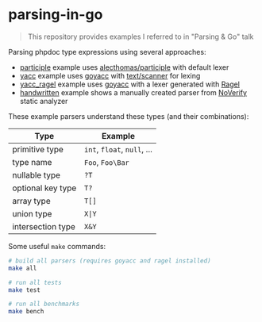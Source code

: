 # parsing-in-go

> This repository provides examples I referred to in "Parsing & Go" talk

Parsing phpdoc type expressions using several approaches:

* [participle](/participle) example uses [alecthomas/participle](https://github.com/alecthomas/participle) with default lexer
* [yacc](/yacc) example uses [goyacc](https://pkg.go.dev/golang.org/x/tools/cmd/goyacc) with [text/scanner](https://pkg.go.dev/text/scanner) for lexing
* [yacc_ragel](/yacc_ragel) example uses [goyacc](https://pkg.go.dev/golang.org/x/tools/cmd/goyacc) with a lexer generated with [Ragel](https://github.com/adrian-thurston/ragel)
* [handwritten](/handwritten) example shows a manually created parser from [NoVerify](https://github.com/VKCOM/noverify) static analyzer

These example parsers understand these types (and their combinations):

| Type | Example |
|---|---|
| primitive type | `int`, `float`, `null`, ... |
| type name | `Foo`, `Foo\Bar` |
| nullable type | `?T` |
| optional key type | `T?` |
| array type | `T[]` |
| union type | `X\|Y` |
| intersection type | `X&Y` |

Some useful `make` commands:

```bash
# build all parsers (requires goyacc and ragel installed)
make all

# run all tests
make test

# run all benchmarks
make bench
```
